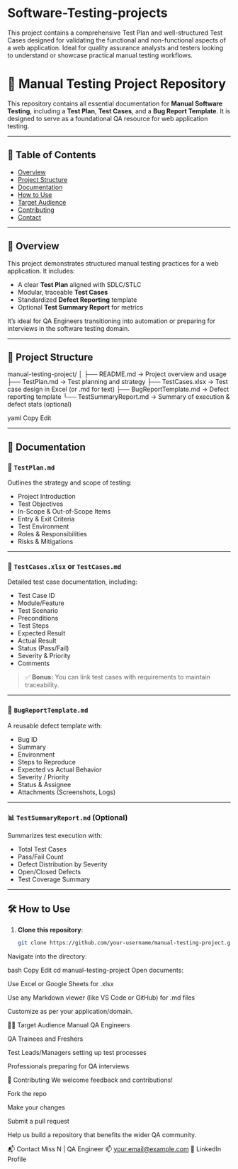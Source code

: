 # Software-Testing-projects
This project contains a comprehensive Test Plan and well-structured Test Cases designed for validating the functional and non-functional aspects of a web application. Ideal for quality assurance analysts and testers looking to understand or showcase practical manual testing workflows.
# 📘 Manual Testing Project Repository

This repository contains all essential documentation for **Manual Software Testing**, including a **Test Plan**, **Test Cases**, and a **Bug Report Template**. It is designed to serve as a foundational QA resource for web application testing.

---

## 🧾 Table of Contents

- [Overview](#overview)
- [Project Structure](#project-structure)
- [Documentation](#documentation)
- [How to Use](#how-to-use)
- [Target Audience](#target-audience)
- [Contributing](#contributing)
- [Contact](#contact)

---

## 📌 Overview

This project demonstrates structured manual testing practices for a web application. It includes:
- A clear **Test Plan** aligned with SDLC/STLC
- Modular, traceable **Test Cases**
- Standardized **Defect Reporting** template
- Optional **Test Summary Report** for metrics

It’s ideal for QA Engineers transitioning into automation or preparing for interviews in the software testing domain.

---

## 📁 Project Structure

manual-testing-project/
│
├── README.md → Project overview and usage
├── TestPlan.md → Test planning and strategy
├── TestCases.xlsx → Test case design in Excel (or .md for text)
├── BugReportTemplate.md → Defect reporting template
└── TestSummaryReport.md → Summary of execution & defect stats (optional)

yaml
Copy
Edit

---

## 📄 Documentation

### 📌 `TestPlan.md`
Outlines the strategy and scope of testing:
- Project Introduction
- Test Objectives
- In-Scope & Out-of-Scope Items
- Entry & Exit Criteria
- Test Environment
- Roles & Responsibilities
- Risks & Mitigations

---

### 🧪 `TestCases.xlsx` or `TestCases.md`
Detailed test case documentation, including:
- Test Case ID
- Module/Feature
- Test Scenario
- Preconditions
- Test Steps
- Expected Result
- Actual Result
- Status (Pass/Fail)
- Severity & Priority
- Comments

> ✅ **Bonus:** You can link test cases with requirements to maintain traceability.

---

### 🐞 `BugReportTemplate.md`
A reusable defect template with:
- Bug ID
- Summary
- Environment
- Steps to Reproduce
- Expected vs Actual Behavior
- Severity / Priority
- Status & Assignee
- Attachments (Screenshots, Logs)

---

### 📊 `TestSummaryReport.md` (Optional)
Summarizes test execution with:
- Total Test Cases
- Pass/Fail Count
- Defect Distribution by Severity
- Open/Closed Defects
- Test Coverage Summary

---

## 🛠️ How to Use

1. **Clone this repository**:
   ```bash
   git clone https://github.com/your-username/manual-testing-project.git
Navigate into the directory:

bash
Copy
Edit
cd manual-testing-project
Open documents:

Use Excel or Google Sheets for .xlsx

Use any Markdown viewer (like VS Code or GitHub) for .md files

Customize as per your application/domain.

👩‍💻 Target Audience
Manual QA Engineers

QA Trainees and Freshers

Test Leads/Managers setting up test processes

Professionals preparing for QA interviews

🤝 Contributing
We welcome feedback and contributions!

Fork the repo

Make your changes

Submit a pull request

Help us build a repository that benefits the wider QA community.

📬 Contact
Miss N | QA Engineer
📫 your.email@example.com
🔗 LinkedIn Profile
